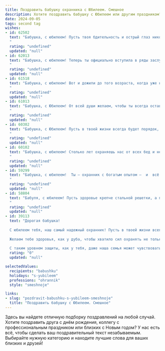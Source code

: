```yaml
---
title: Поздравить бабушку охранника с Юбилеем. Смешное
description: Хотите поздравить бабушку с Юбилеем или другим праздником? Наш ИИ создаст незабываемое поздравление, а вы обязательно выделитесь среди других.  
date: 2024-09-05
tags: second tag
wishes:
- id: 62502
  text: "Бабушка, с юбилеем! Пусть твоя бдительность и острый глаз никогда не подводили, как на \"службе\" на посту охранника, даже самый хитрый злоумышленник не сможет прокрасться мимо твоих  \"наблюдательных способностей\"! 😉🥂
  "
  rating: "undefined"
  updated: "null"
- id: 62013
  text: "Бабушка, с юбилеем! Теперь ты официально вступила в ряды заслуженных охранников!  Пусть твоя пенсия будет такой же крепкой, как твой взгляд, а здоровье — таким же бдительным, как твоя служба! 😂
  "
  rating: "undefined"
  updated: "null"
- id: 61518
  text: "Бабушка, с юбилеем! Вот и дожили до того возраста, когда уже не просто \"охранять покой\", а \"ставить на место всех, кто посмеет его нарушить\"! Здоровья тебе, сил и пусть твой \"патруль\" всегда будет в боевой готовности! 🥳
  "
  rating: "undefined"
  updated: "null"
- id: 61013
  text: "Бабушка, с Юбилеем! От всей души желаем, чтобы ты всегда оставалась такой же бодрой и энергичной, как охранник на посту, и чтобы твоя \"охрана\" от внуков была только в радость! 😉🎉
  "
  rating: "undefined"
  updated: "null"
- id: 60302
  text: "Бабушка, с Юбилеем! Пусть в твоей жизни всегда будет порядок, как на твоем посту! 🥳  Ты -  настоящий охранник от скуки, безделья и плохого настроения! 😜  Желаем тебе  крепкого здоровья,  чтобы  не  только  грабителей  отпугивать,  но  и  всех,  кто  хочет   украсть  у тебя  радость  и  хорошее  настроение!  🎉
  "
  rating: "undefined"
  updated: "null"
- id: 60102
  text: "Бабушка, с юбилеем! Столько лет охраняешь нас от всех бед и невзгод, что даже самые хитрые бандиты боятся зайти в дом, где ты хозяйка! Пусть этот юбилей станет началом новой, еще более безопасной и веселой главы твоей жизни!
  "
  rating: "undefined"
  updated: "null"
- id: 59299
  text: "Бабушка, с юбилеем!  Ты – охранник с богатым опытом –  и  всё ещё держишь  в  крепких руках не только ключи от кладовой, но и наши сердца! 😜  Желаем тебе  дальше  хранить мир и покой  в  семье,  а  еще  -  чтобы  ни один  враг  не  пробрался  к  твоим  любимым  пирожкам! 🎂🥂
  "
  rating: "undefined"
  updated: "null"
- id: 58804
  text: "Бабуля, с юбилеем! Пусть здоровье крепче стальной решетки, а пенсия будет толще, чем броня у \"черного ворона\"! 😉
  "
  rating: "undefined"
  updated: "null"
- id: 39113
  text: "Дорогая бабушка!
  
  С юбилеем тебя, наш самый надежный охранник! Пусть в твоей жизни всегда будет порядок, как в форте, и ни один воришка не посмеет подойти к твоему сердцу!
  
  Желаем тебе здоровья, как у дуба, чтобы хватило сил охранять не только дом, но и наши сердечки. Пусть на жизненном пути встречаются только добрые люди, и никакие звоночки тревоги не мешают тебе наслаждаться жизнью!
  
  С таким уровнем защиты, как у тебя, даже наша семья может чувствовать себя в полной безопасности. С юбилеем, бабушка! Пусть каждый день будет полон радости, веселья и, конечно, охраны от скуки!"
  rating: "0"
  updated: "null"

selectedValues:
  recipients: "babushku"
  holidays: "s-yubileem"
  professions: "ohrannik"
  style: "smeshnoje"

links:
- slug: "pozdravit-babushku-s-yubileem-smeshnoje"
  title: "Поздравить бабушку с Юбилеем. Смешное"
---
```


Здесь вы найдете отличную подборку поздравлений на любой случай. 
Хотите поздравить друга с днём рождения, коллегу с профессиональным праздником или близких с Новым годом? У нас есть всё, чтобы сделать ваш поздравительный текст незабываемым. Выбирайте нужную категорию и находите лучшие слова для ваших близких и друзей!
